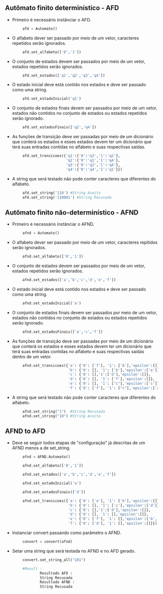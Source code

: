 ## Autômato finito determinístico - AFD

- Primeiro é necessário instânciar o AFD.

```py
        afd = Automato()
```
- O alfabeto dever ser passado por meio de um vetor, caracteres repetidos serão ignorados.

```py
        afd.set_alfabeto(['0','1']) 
```
- O conjunto de estados devem ser passados por meio de um vetor, estados repetidos serão ignorados.

```py   
        afd.set_estados(['q1','q2','q3','q4'])
```
- O estado inicial deve está contido nos estados e deve ser passado como uma string.

```py
        afd.set_estadoInicial('q1')
```
- O conjunto de estados finais devem ser passados por meio de um vetor, estados não contidos no conjunto de estados ou estados repetidos serão ignorado.

```py   
        afd.set_estadosFinais(['q2','q4'])
```
- As funções de transição deve ser passadas por meio de um dicionário que conterá os estados e esses estados devem ter um dicionário que terá suas entradas contidas no alfabeto e suas respectivas saidas.

```py    
        afd.set_transicoes({'q1':{'0':'q3','1':'q2'},
                            'q2':{'0':'q1','1':'q4'},
                            'q3':{'0':'q2','1':'q4'},
                            'q4':{'0':'q4','1':'q1'}}) 
```
- A string que será testado não pode conter caracteres que diferentes do alfabeto.

```py
        afd.set_string('110') #String Aceita
        afd.set_string('110001') #String Recusada
```

## Autômato finito não-determinístico - AFND

- Primeiro é necessário instânciar o AFND.

```py
        afnd = Automato()
```
- O alfabeto dever ser passado por meio de um vetor, caracteres repitidos serão ignorados.

```py
        afnd.set_alfabeto(['0','1']) 
```
- O conjunto de estados devem ser passados por meio de um vetor, estados repetidos serão ignorados.

```py   
        afnd.set_estados(['a','b','c','d','e','f'])
```
- O estado inicial deve está contido nos estados e deve ser passado como uma string.

```py
        afnd.set_estadoInicial('a')
```
- O conjunto de estados finais devem ser passados por meio de um vetor, estados não contidos no conjunto de estados ou estados repetidos serão ignorado.

```py   
        afnd.set_estadosFinais(['a','c','f'])
```
- As funções de transição deve ser passadas por meio de um dicionário que conterá os estados e esses estados devem ter um dicionário que terá suas entradas contidas no alfabeto e suas respectivas saidas dentro de um vetor.

```py    
        afnd.set_transicoes({'a': {'0': ['f'], '1': ['b'],'epsilon':[]},
                             'b': {'0': [], '1': ['b'],'epsilon':['e']},
                             'c': {'0': [],'1':['d'],'epsilon':[]},
                             'd': {'0': [], '1': ['f'],'epsilon':[]},
                             'e': {'0': [], '1': ["c"],'epsilon':['c']},
                             'f': {'0': ['f'], '1': ["c"],'epsilon':['a']}})  
```
- A string que será testado não pode conter caracteres que diferentes do alfabeto.

```py
        afnd.set_string("1")  #String Recusada
        afnd.set_string("10") #String Aceita
```

## AFND to AFD

- Deve se seguir todos etapas de "configuração" já descritas de um AFND menos a de set_string.

```py
        afnd = AFND.Automato()
```
```py
        afnd.set_alfabeto(['0','1'])
```
```py
        afnd.set_estados(['a','b','c','d','e','f'])
```

```py
        afnd.set_estadoInicial('a')
```

```py  
        afnd.set_estadosFinais(['d'])
```
```py
        afnd.set_transicoes({'a': {'0': ['e'], '1': ['b'],'epsilon':[]},
                             'b': {'0': [], '1': ['c'],'epsilon':['d']},
                             'c': {'0': [],'1':['d'],'epsilon':[]},
                             'd': {'0': [], '1': [],'epsilon':[]},
                             'e': {'0': ['f'], '1': [],'epsilon':['b','c']},
                             'f': {'0': ['d'], '1': [],'epsilon':[]}})
```
- Instanciar convert passando como parâmetro o AFND.

```py
        convert = convert(afnd)
```

- Setar uma string que será testada no AFND e no AFD gerado.

```py
        convert.set_string_all("101")

        #Result :
                Resultado AFD : 
                String Recusada
                Resultado AFND : 
                String Recusada
```